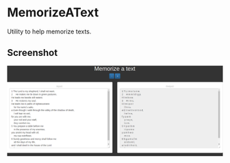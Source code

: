 # MemorizeAText
Utility to help memorize texts.

## Screenshot
![A screenshot](./MemorizeAText2.png?raw=true "Screenshot")